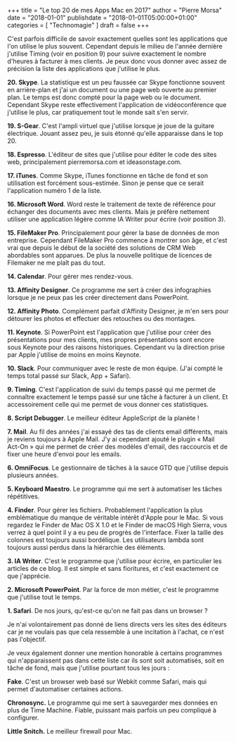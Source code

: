 +++
title       = "Le top 20 de mes Apps Mac en 2017"
author      = "Pierre Morsa"
date        = "2018-01-01"
publishdate = "2018-01-01T05:00:00+01:00" 
categories  = [ "Technomagie" ]
draft       = false
+++

C'est parfois difficile de savoir exactement quelles sont les applications que l'on utilise le plus souvent. Cependant depuis le milieu de l'année dernière j'utilise Timing (voir en position 9) pour suivre exactement le nombre d'heures à facturer à mes clients. Je peux donc vous donner avec assez de précision la liste des applications que j'utilise le plus.

**20. Skype**. La statistique est un peu faussée car Skype fonctionne souvent en arrière-plan et j'ai un document ou une page web ouverte au premier plan. Le temps est donc compté pour la page web ou le document. Cependant Skype reste effectivement l'application de vidéoconférence que j'utilise le plus, car pratiquement tout le monde sait s'en servir. 

**19. S-Gear**. C'est l'ampli virtuel que j'utilise lorsque je joue de la guitare électrique. Jouant assez peu, je suis étonné qu'elle apparaisse dans le top 20.

**18. Espresso**. L'éditeur de sites que j'utilise pour éditer le code des sites web, principalement pierremorsa.com et ideasonstage.com.

**17. iTunes**. Comme Skype, iTunes fonctionne en tâche de fond et son utilisation est forcément sous-estimée. Sinon je pense que ce serait l'application numéro 1 de la liste.

**16. Microsoft Word**. Word reste le traitement de texte de référence pour échanger des documents avec mes clients. Mais je préfère nettement utiliser une application légère comme IA Writer pour écrire (voir position 3).

**15. FileMaker Pro**. Principalement pour gérer la base de données de mon entreprise. Cependant FileMaker Pro commence à montrer son âge, et c'est vrai que depuis le début de la société des solutions de CRM Web abordables sont apparues. De plus la nouvelle politique de licences de Filemaker ne me plaît pas du tout.

**14. Calendar**. Pour gérer mes rendez-vous.

**13. Affinity Designer**. Ce programme me sert à créer des infographies lorsque je ne peux pas les créer directement dans PowerPoint.

**12. Affinity Photo**. Complément parfait d'Affinity Designer, je m'en sers pour détourer les photos et effectuer des retouches ou des montages.

**11. Keynote**. Si PowerPoint est l'application que j'utilise pour créer des présentations pour mes clients, mes propres présentations sont encore sous Keynote pour des raisons historiques. Cependant vu la direction prise par Apple j'utilise de moins en moins Keynote.

**10. Slack**. Pour communiquer avec le reste de mon équipe. (J'ai compté le temps total passé sur Slack, App + Safari).

**9. Timing**. C'est l'application de suivi du temps passé qui me permet de connaître exactement le temps passé sur une tâche à facturer à un client. Et accessoirement celle qui me permet de vous donner ces statistiques.

**8. Script Debugger**. Le meilleur éditeur AppleScript de la planète !

**7. Mail**. Au fil des années j'ai essayé des tas de clients email différents, mais je reviens toujours à Apple Mail. J'y ai cependant ajouté le plugin « Mail Act-On » qui me permet de créer des modèles d'email, des raccourcis et de fixer une heure d'envoi pour les emails.

**6. OmniFocus**. Le gestionnaire de tâches à la sauce GTD que j'utilise depuis plusieurs années. 

**5. Keyboard Maestro**. Le programme qui me sert à automatiser les tâches répétitives.

**4. Finder**. Pour gérer les fichiers. Probablement l'application la plus emblématique du manque de véritable intérêt d'Apple pour le Mac. Si vous regardez le Finder de Mac OS X 1.0 et le Finder de macOS High Sierra, vous verrez à quel point il y a eu peu de progrès de l'interface. Fixer la taille des colonnes est toujours aussi bordélique. Les utilisateurs lambda sont toujours aussi perdus dans la hiérarchie des éléments.

**3. IA Writer**. C'est le programme que j'utilise pour écrire, en particulier les articles de ce blog. Il est simple et sans fioritures, et c'est exactement ce que j'apprécie. 

**2. Microsoft PowerPoint**. Par la force de mon métier, c'est le programme que j'utilise tout le temps.

**1. Safari**. De nos jours, qu'est-ce qu'on ne fait pas dans un browser ?

Je n'ai volontairement pas donné de liens directs vers les sites des éditeurs car je ne voulais pas que cela ressemble à une incitation à l'achat, ce n'est pas l'objectif.

Je veux également donner une mention honorable à certains programmes qui n'apparaissent pas dans cette liste car ils sont soit automatisés, soit en tâche de fond, mais que j'utilise pourtant tous les jours :

**Fake**. C'est un browser web basé sur Webkit comme Safari, mais qui permet d'automatiser certaines actions.

**Chronosync.** Le programme qui me sert à sauvegarder mes données en plus de Time Machine. Fiable, puissant mais parfois un peu compliqué à configurer.

**Little Snitch.** Le meilleur firewall pour Mac.
